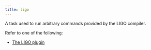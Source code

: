 ```yaml
---
title: ligo
---
```


A task used to run arbitrary commands provided by the LIGO compiler.

Refer to one of the following:
- [The LIGO plugin](/taqueria/plugins/plugin-ligo/#the-taq-ligo-task)